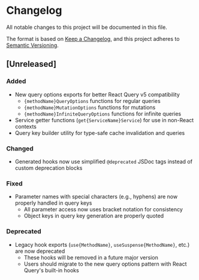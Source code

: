 # Changelog

All notable changes to this project will be documented in this file.

The format is based on [Keep a Changelog](https://keepachangelog.com/en/1.0.0/),
and this project adheres to [Semantic Versioning](https://semver.org/spec/v2.0.0.html).

## [Unreleased]

### Added

- New query options exports for better React Query v5 compatibility
  - `{methodName}QueryOptions` functions for regular queries
  - `{methodName}MutationOptions` functions for mutations
  - `{methodName}InfiniteQueryOptions` functions for infinite queries
- Service getter functions (`get{ServiceName}Service`) for use in non-React contexts
- Query key builder utility for type-safe cache invalidation and queries

### Changed

- Generated hooks now use simplified `@deprecated` JSDoc tags instead of custom deprecation blocks

### Fixed

- Parameter names with special characters (e.g., hyphens) are now properly handled in query keys
  - All parameter access now uses bracket notation for consistency
  - Object keys in query key generation are properly quoted

### Deprecated

- Legacy hook exports (`use{MethodName}`, `useSuspense{MethodName}`, etc.) are now deprecated
  - These hooks will be removed in a future major version
  - Users should migrate to the new query options pattern with React Query's built-in hooks
